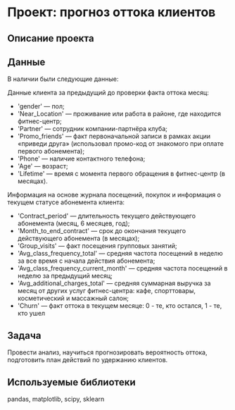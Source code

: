 # Проект: прогноз оттока клиентов

## **Описание проекта**

## **Данные**  

В наличии были следующие данные:  

Данные клиента за предыдущий до проверки факта оттока месяц:  

- 'gender' — пол;  
- 'Near_Location' — проживание или работа в районе, где находится фитнес-центр;  
- 'Partner' — сотрудник компании-партнёра клуба;  
- 'Promo_friends' — факт первоначальной записи в рамках акции «приведи друга» (использовал промо-код от знакомого при оплате первого абонемента);  
- 'Phone' — наличие контактного телефона;  
- 'Age' — возраст;  
- 'Lifetime' — время с момента первого обращения в фитнес-центр (в месяцах).  

Информация на основе журнала посещений, покупок и информация о текущем статусе абонемента клиента:  

- 'Contract_period' — длительность текущего действующего абонемента (месяц, 6 месяцев, год);  
- 'Month_to_end_contract' — срок до окончания текущего действующего абонемента (в месяцах);  
- 'Group_visits' — факт посещения групповых занятий;  
- 'Avg_class_frequency_total' — средняя частота посещений в неделю за все время с начала действия абонемента;  
- 'Avg_class_frequency_current_month' — средняя частота посещений в неделю за предыдущий месяц;  
- 'Avg_additional_charges_total' — средняя суммарная выручка за месяц от других услуг фитнес-центра: кафе, спорттовары, косметический и массажный салон;  
- 'Churn' — факт оттока в текущем месяце: 0 - те, кто остался, 1 - те, кто ушел  

## **Задача**  

Провести анализ, научиться прогнозировать вероятность оттока, подготовить план действий по удержанию клиентов.  

## **Используемые библиотеки**  

pandas, matplotlib, scipy, sklearn
